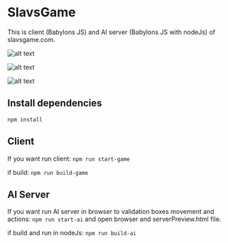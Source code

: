 # SlavsGame

This is client (Babylons JS) and AI server (Babylons JS with nodeJs) of slavsgame.com.

![alt text](https://aws1.discourse-cdn.com/standard10/uploads/babylonjs/original/1X/5dc660b1916de288f34b5cd7397700457ab39260.jpeg)

![alt text](https://aws1.discourse-cdn.com/standard10/uploads/babylonjs/original/1X/b426fec36a00035ebf91637d7a7d60ec4d752853.jpeg)

![alt text](https://aws1.discourse-cdn.com/standard10/uploads/babylonjs/original/1X/a4bc784b77a93c92caa737b76f9361110cb05ace.jpeg)


## Install dependencies
``npm install``

## Client
If you want run client: 
``npm run start-game``

if build:
``npm run build-game``

## AI Server
If you want run AI server in browser to validation boxes movement and actions: 
``npm run start-ai``
 and open browser and serverPreview.html file.


if build and run in nodeJs:
``npm run build-ai``
